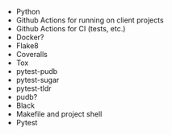 * Python
* Github Actions for running on client projects
* Github Actions for CI (tests, etc.)
* Docker?
* Flake8
* Coveralls
* Tox
* pytest-pudb
* pytest-sugar
* pytest-tldr
* pudb?
* Black
* Makefile and project shell
* Pytest
